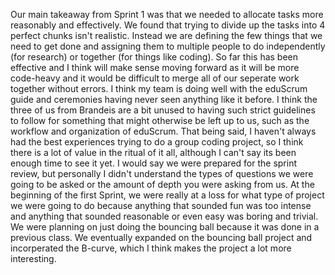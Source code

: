   Our main takeaway from Sprint 1 was that we needed to allocate tasks more reasonably and effectively. We found that trying to divide up the tasks into 4 perfect chunks isn't realistic. Instead we are defining the few things that we need to get done and assigning them to multiple people to do independently (for research) or together (for things like coding). So far this has been effective and I think will make sense moving forward as it will be more code-heavy and it would be difficult to merge all of our seperate work together without errors.
  I think my team is doing well with the eduScrum guide and ceremonies having never seen anything like it before. I think the three of us from Brandeis are a bit unused to having such strict guidelines to follow for something that might otherwise be left up to us, such as the workflow and organization of eduScrum. That being said, I haven't always had the best experiences trying to do a group coding project, so I think there is a lot of value in the ritual of it all, although I can't say its been enough time to see it yet. I would say we were prepared for the sprint review, but personally I didn't understand the types of questions we were going to be asked or the amount of depth you were asking from us.
  At the beginning of the first Sprint, we were really at a loss for what type of project we were going to do because anything that sounded fun was too intense and anything that sounded reasonable or even easy was boring and trivial. We were planning on just doing the bouncing ball because it was done in a previous class. We eventually expanded on the bouncing ball project and incorperated the B-curve, which I think makes the project a lot more interesting.
